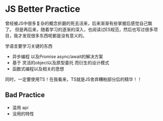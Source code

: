 # JS Better Practice
曾经被JS中很多复杂的概念折磨的死去活来，后来渐渐有些掌握后感觉自己飘了。
但是再后来，随着学习的逐渐的深入，也阅读过ES规范，然后也写过很多项目，我才发现很多东西呢都是没有意义的。

学语言要学习关键的东西
- 异步编程 以及Promise async/await的解决方案
- 基于 灵活的object以及原型委托 而衍生的设计模式
- 函数式编程以及相关的思想

同时，一定要使用TS！在我看来，TS就是JS舍弃糟粕部分后的精华！！

## Bad Practice
- 滥用 api
- 没用的特性